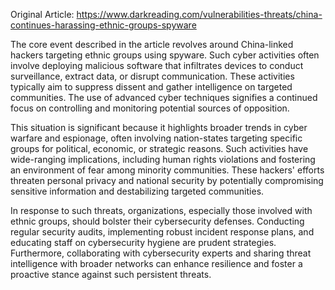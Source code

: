 Original Article: https://www.darkreading.com/vulnerabilities-threats/china-continues-harassing-ethnic-groups-spyware

The core event described in the article revolves around China-linked hackers targeting ethnic groups using spyware. Such cyber activities often involve deploying malicious software that infiltrates devices to conduct surveillance, extract data, or disrupt communication. These activities typically aim to suppress dissent and gather intelligence on targeted communities. The use of advanced cyber techniques signifies a continued focus on controlling and monitoring potential sources of opposition.

This situation is significant because it highlights broader trends in cyber warfare and espionage, often involving nation-states targeting specific groups for political, economic, or strategic reasons. Such activities have wide-ranging implications, including human rights violations and fostering an environment of fear among minority communities. These hackers' efforts threaten personal privacy and national security by potentially compromising sensitive information and destabilizing targeted communities.

In response to such threats, organizations, especially those involved with ethnic groups, should bolster their cybersecurity defenses. Conducting regular security audits, implementing robust incident response plans, and educating staff on cybersecurity hygiene are prudent strategies. Furthermore, collaborating with cybersecurity experts and sharing threat intelligence with broader networks can enhance resilience and foster a proactive stance against such persistent threats.